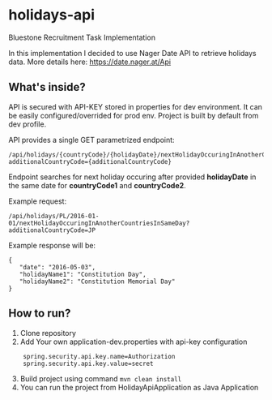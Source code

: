 # holidays-api
Bluestone Recruitment Task Implementation

In this implementation I decided to use Nager Date API to retrieve holidays data.
More details here: https://date.nager.at/Api

## What's inside?
API is secured with API-KEY stored in properties for dev environment.
It can be easily configured/overrided for prod env.
Project is built by default from dev profile.

API provides a single GET parametrized endpoint:
```
/api/holidays/{countryCode}/{holidayDate}/nextHolidayOccuringInAnotherCountriesInSameDay?additionalCountryCode={additionalCountryCode}
```
Endpoint searches for next holiday occuring after provided <b>holidayDate</b> in the same date for <b>countryCode1</b>
and <b>countryCode2</b>.

Example request:
```
/api/holidays/PL/2016-01-01/nextHolidayOccuringInAnotherCountriesInSameDay?additionalCountryCode=JP
```

Example response will be:
```
{
   "date": "2016-05-03",
   "holidayName1": "Constitution Day",
   "holidayName2": "Constitution Memorial Day"
}
```

## How to run?

1) Clone repository
2) Add Your own application-dev.properties with api-key configuration
```
    spring.security.api.key.name=Authorization
    spring.security.api.key.value=secret
```
3) Build project using command ```mvn clean install```
4) You can run the project from HolidayApiApplication as Java Application
